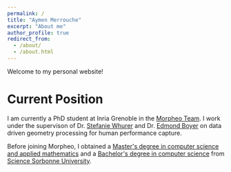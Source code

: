 ```yaml
---
permalink: /
title: "Aymen Merrouche"
excerpt: "About me"
author_profile: true
redirect_from: 
  - /about/
  - /about.html
---
```


Welcome to my personal website!

Current Position
======
I am currently a PhD student at Inria Grenoble in the [Morpheo Team](https://team.inria.fr/morpheo/). I work under the supervison of Dr. [Stefanie Whurer](https://swuhrer.gitlabpages.inria.fr/website/) and Dr. [Edmond Boyer](https://morpheo.inrialpes.fr/people/Boyer/) on data driven geometry processing for human performance capture. 

Before joining Morpheo, I obtained a [Master's degree in computer science and applied mathematics](https://m2a.lip6.fr/) and a [Bachelor's degree in computer science](https://sciences.sorbonne-universite.fr/formation-sciences/offre-de-formation/licences/licences-generales-l2-l3/licence-dinformatique) from [Science Sorbonne University](https://sciences.sorbonne-universite.fr/).
